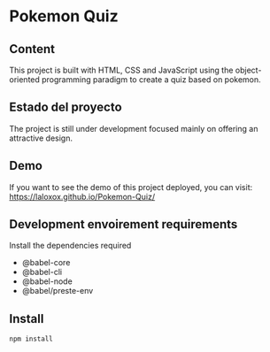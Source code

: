 # Pokemon Quiz

## Content
This project is built with HTML, CSS and JavaScript using the object-oriented programming paradigm to
create a quiz based on pokemon.


## Estado del proyecto

The project is still under development focused mainly on offering an attractive design.



## Demo 


If you want to see the demo of this project deployed, you can visit: <https://laloxox.github.io/Pokemon-Quiz/> 



## Development envoirement requirements

Install the dependencies required

- @babel-core
- @babel-cli
- @babel-node
- @babel/preste-env


## Install 

`npm install`
